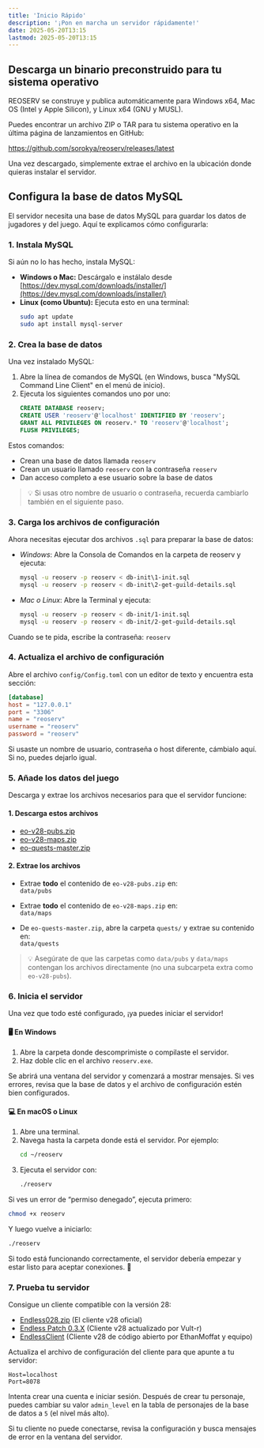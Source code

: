 ```yaml
---
title: 'Inicio Rápido'
description: '¡Pon en marcha un servidor rápidamente!'
date: 2025-05-20T13:15
lastmod: 2025-05-20T13:15
---
```


## Descarga un binario preconstruido para tu sistema operativo

REOSERV se construye y publica automáticamente para Windows x64, Mac OS (Intel y Apple Silicon), y Linux x64 (GNU y MUSL).

Puedes encontrar un archivo ZIP o TAR para tu sistema operativo en la última página de lanzamientos en GitHub:

https://github.com/sorokya/reoserv/releases/latest

Una vez descargado, simplemente extrae el archivo en la ubicación donde quieras instalar el servidor.

## Configura la base de datos MySQL

El servidor necesita una base de datos MySQL para guardar los datos de jugadores y del juego. Aquí te explicamos cómo configurarla:

### 1. Instala MySQL

Si aún no lo has hecho, instala MySQL:

- **Windows o Mac:** Descárgalo e instálalo desde [https://dev.mysql.com/downloads/installer/](https://dev.mysql.com/downloads/installer/)
- **Linux (como Ubuntu):** Ejecuta esto en una terminal:
  ```sh
  sudo apt update
  sudo apt install mysql-server
  ```

### 2. Crea la base de datos

Una vez instalado MySQL:

1. Abre la línea de comandos de MySQL (en Windows, busca "MySQL Command Line Client" en el menú de inicio).
2. Ejecuta los siguientes comandos uno por uno:
   ```sql
   CREATE DATABASE reoserv;
   CREATE USER 'reoserv'@'localhost' IDENTIFIED BY 'reoserv';
   GRANT ALL PRIVILEGES ON reoserv.* TO 'reoserv'@'localhost';
   FLUSH PRIVILEGES;
   ```

Estos comandos:

- Crean una base de datos llamada `reoserv`
- Crean un usuario llamado `reoserv` con la contraseña `reoserv`
- Dan acceso completo a ese usuario sobre la base de datos

> 💡 Si usas otro nombre de usuario o contraseña, recuerda cambiarlo también en el siguiente paso.

### 3. Carga los archivos de configuración

Ahora necesitas ejecutar dos archivos `.sql` para preparar la base de datos:

- *Windows*: Abre la Consola de Comandos en la carpeta de reoserv y ejecuta:
  ```sh
  mysql -u reoserv -p reoserv < db-init\1-init.sql
  mysql -u reoserv -p reoserv < db-init\2-get-guild-details.sql
  ```
- *Mac o Linux*: Abre la Terminal y ejecuta:
  ```sh
  mysql -u reoserv -p reoserv < db-init/1-init.sql
  mysql -u reoserv -p reoserv < db-init/2-get-guild-details.sql
  ```

Cuando se te pida, escribe la contraseña: `reoserv`

### 4. Actualiza el archivo de configuración

Abre el archivo `config/Config.toml` con un editor de texto y encuentra esta sección:

```toml
[database]
host = "127.0.0.1"
port = "3306"
name = "reoserv"
username = "reoserv"
password = "reoserv"
```

Si usaste un nombre de usuario, contraseña o host diferente, cámbialo aquí. Si no, puedes dejarlo igual.

### 5. Añade los datos del juego

Descarga y extrae los archivos necesarios para que el servidor funcione:

#### 1. Descarga estos archivos

- [eo-v28-pubs.zip](/static/eo-v28-pubs.zip)
- [eo-v28-maps.zip](/static/eo-v28-maps.zip)
- [eo-quests-master.zip](https://github.com/cirras/eo-quests/archive/refs/heads/master.zip)

#### 2. Extrae los archivos

- Extrae **todo** el contenido de `eo-v28-pubs.zip` en:  
  `data/pubs`

- Extrae **todo** el contenido de `eo-v28-maps.zip` en:  
  `data/maps`

- De `eo-quests-master.zip`, abre la carpeta `quests/` y extrae su contenido en:  
  `data/quests`

> 💡 Asegúrate de que las carpetas como `data/pubs` y `data/maps` contengan los archivos directamente (no una subcarpeta extra como `eo-v28-pubs`).

### 6. Inicia el servidor

Una vez que todo esté configurado, ¡ya puedes iniciar el servidor!

#### 🖥️ En Windows

1. Abre la carpeta donde descomprimiste o compilaste el servidor.
2. Haz doble clic en el archivo `reoserv.exe`.

Se abrirá una ventana del servidor y comenzará a mostrar mensajes. Si ves errores, revisa que la base de datos y el archivo de configuración estén bien configurados.

#### 💻 En macOS o Linux

1. Abre una terminal.
2. Navega hasta la carpeta donde está el servidor. Por ejemplo:
   ```sh
   cd ~/reoserv
   ```
3. Ejecuta el servidor con:
   ```sh
   ./reoserv
   ```

Si ves un error de “permiso denegado”, ejecuta primero:

```sh
chmod +x reoserv
```

Y luego vuelve a iniciarlo:

```sh
./reoserv
```

Si todo está funcionando correctamente, el servidor debería empezar y estar listo para aceptar conexiones. 🎉

### 7. Prueba tu servidor

Consigue un cliente compatible con la versión 28:

- [Endless028.zip](https://cache.tehsausage.com/EndlessOnline/EOzipped028.zip) (El cliente v28 oficial)
- [Endless Patch 0.3.X](https://www.endless-online.com/deep/patch.html) (Cliente v28 actualizado por Vult-r)
- [EndlessClient](https://github.com/ethanmoffat/EndlessClient/) (Cliente v28 de código abierto por EthanMoffat y equipo)

Actualiza el archivo de configuración del cliente para que apunte a tu servidor:

```
Host=localhost
Port=8078
```

Intenta crear una cuenta e iniciar sesión. Después de crear tu personaje, puedes cambiar su valor `admin_level` en la tabla de personajes de la base de datos a `5` (el nivel más alto).

Si tu cliente no puede conectarse, revisa la configuración y busca mensajes de error en la ventana del servidor.
